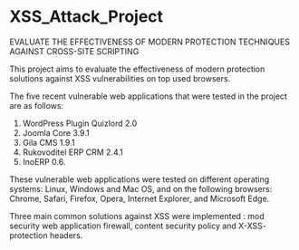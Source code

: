 # XSS_Attack_Project
EVALUATE THE EFFECTIVENESS OF MODERN PROTECTION TECHNIQUES AGAINST CROSS-SITE SCRIPTING


This project aims to evaluate the effectiveness of modern protection solutions against XSS vulnerabilities on top used browsers.


The five recent vulnerable web applications that were tested in the project are as follows:
1) WordPress Plugin Quizlord 2.0
2) Joomla Core 3.9.1
3) Gila CMS 1.9.1
4) Rukovoditel ERP CRM 2.4.1
5) InoERP 0.6.



These vulnerable web applications were tested on different operating systems: Linux, Windows and Mac OS, and on the following browsers: Chrome, Safari, Firefox, Opera, Internet Explorer, and Microsoft Edge.



Three main common solutions against XSS were implemented : mod security web application firewall, content security policy and X-XSS- protection headers.
